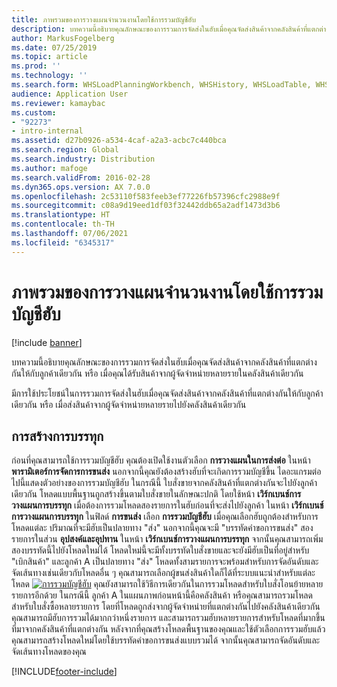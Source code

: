 ```yaml
---
title: ภาพรวมของการวางแผนจำนวนงานโดยใช้การรวมบัญชีฮับ
description: บทความนี้อธิบายคุณลักษณะของการรวมการจัดส่งในฮับเมื่อคุณจัดส่งสินค้าจากคลังสินค้าที่แตกต่างกันให้กับลูกค้าเดียวกัน หรือ เมื่อคุณได้รับสินค้าจากผู้จัดจำหน่ายหลายรายในคลังสินค้าเดียวกัน
author: MarkusFogelberg
ms.date: 07/25/2019
ms.topic: article
ms.prod: ''
ms.technology: ''
ms.search.form: WHSLoadPlanningWorkbench, WHSHistory, WHSLoadTable, WHSLoadPlanningListPage, TMSParameters
audience: Application User
ms.reviewer: kamaybac
ms.custom:
- "92273"
- intro-internal
ms.assetid: d27b0926-a534-4caf-a2a3-acbc7c440bca
ms.search.region: Global
ms.search.industry: Distribution
ms.author: mafoge
ms.search.validFrom: 2016-02-28
ms.dyn365.ops.version: AX 7.0.0
ms.openlocfilehash: 2c53110f583feeb3ef77226fb57396cfc2988e9f
ms.sourcegitcommit: c08a9d19eed1df03f32442ddb65a2adf1473d3b6
ms.translationtype: HT
ms.contentlocale: th-TH
ms.lasthandoff: 07/06/2021
ms.locfileid: "6345317"
---
```

# <a name="plan-loads-using-hub-consolidation-overview"></a>ภาพรวมของการวางแผนจำนวนงานโดยใช้การรวมบัญชีฮับ

[!include [banner](../includes/banner.md)]

บทความนี้อธิบายคุณลักษณะของการรวมการจัดส่งในฮับเมื่อคุณจัดส่งสินค้าจากคลังสินค้าที่แตกต่างกันให้กับลูกค้าเดียวกัน หรือ เมื่อคุณได้รับสินค้าจากผู้จัดจำหน่ายหลายรายในคลังสินค้าเดียวกัน

มีการใช้ประโยชน์ในการรวมการจัดส่งในฮับเมื่อคุณจัดส่งสินค้าจากคลังสินค้าที่แตกต่างกันให้กับลูกค้าเดียวกัน หรือ เมื่อส่งสินค้าจากผู้จัดจำหน่ายหลายรายไปยังคลังสินค้าเดียวกัน

## <a name="building-loads"></a>การสร้างการบรรทุก
ก่อนที่คุณสามารถใช้การรวมบัญชีฮับ คุณต้องเปิดใช้งานตัวเลือก **การวางแผนในการส่งต่อ** ในหน้า **พารามิเตอร์การจัดการการขนส่ง** นอกจากนี้คุณยังต้องสร้างฮับที่จะเกิดการรวมบัญชีขึ้น ไดอะแกรมต่อไปนี้แสดงตัวอย่างของการรวมบัญชีฮับ ในกรณีนี้ ใบสั่งขายจากคลังสินค้าที่แตกต่างกันจะไปยังลูกค้าเดียวกัน โหลดแบบพื้นฐานถูกสร้างขึ้นตามใบสั่งขายในลักษณะปกติ โดยใช้หน้า **เวิร์กเบนช์การวางแผนการบรรทุก** เมื่อต้องการรวมโหลดสองรายการในฮับก่อนที่จะส่งไปยังลูกค้า ในหน้า **เวิร์กเบนช์การวางแผนการบรรทุก** ในฟิลด์ **การขนส่ง** เลือก **การรวมบัญชีฮับ** เมื่อคุณเลือกฮับถูกต้องสำหรับการโหลดแต่ละ ปริมาณที่จะมีฮับเป็นปลายทาง "ส่ง" นอกจากนี้คุณจะมี "บรรทัดคำขอการขนส่ง" สองรายการในส่วน **อุปสงค์และอุปทาน** ในหน้า **เวิร์กเบนช์การวางแผนการบรรทุก** จากนั้นคุณสามารถเพิ่มสองบรรทัดนี้ไปยังโหลดใหม่ได้ โหลดใหม่นี้จะมีทั้งบรรทัดใบสั่งขายและจะยังมีฮับเป็นที่อยู่สำหรับ "เบิกสินค้า" และลูกค้า A เป็นปลายทาง "ส่ง" โหลดทั้งสามรายการจะพร้อมสำหรับการจัดอันดับและจัดเส้นทางเช่นเดียวกับโหลดอื่น ๆ คุณสามารถเลือกผู้ขนส่งสินค้าใดก็ได้ที่ระบบแนะนำสำหรับแต่ละโหลด [![การรวมบัญชีฮับ](./media/hubconsol.jpg)](./media/hubconsol.jpg) คุณยังสามารถใช้วิธีการเดียวกันในการรวมโหลดสำหรับใบสั่งโอนย้ายหลายรายการอีกด้วย ในกรณีนี้ ลูกค้า A ในแผนภาพก่อนหน้านี้คือคลังสินค้า หรือคุณสามารถรวมโหลดสำหรับใบสั่งซื้อหลายรายการ โดยที่โหลดถูกส่งจากผู้จัดจำหน่ายที่แตกต่างกันไปยังคลังสินค้าเดียวกัน คุณสามารถมีฮับการรวมได้มากกว่าหนึ่งรายการ และสามารถรวมฮับหลายรายการสำหรับโหลดที่มากขึ้นที่มาจากคลังสินค้าที่แตกต่างกัน หลังจากที่คุณสร้างโหลดพื้นฐานของคุณและใช้ตัวเลือกการรวมฮับแล้ว คุณสามารถสร้างโหลดใหม่โดยใช้บรรทัดคำขอการขนส่งแบบรวมได้ จากนั้นคุณสามารถจัดอันดับและจัดเส้นทางโหลดของคุณ





[!INCLUDE[footer-include](../../includes/footer-banner.md)]